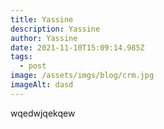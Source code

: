 ```yaml
---
title: Yassine
description: Yassine
author: Yassine
date: 2021-11-10T15:09:14.985Z
tags:
  - post
image: /assets/imgs/blog/crm.jpg
imageAlt: dasd
---
```

wqedwjqekqew